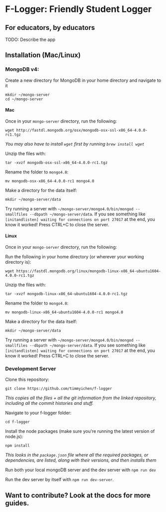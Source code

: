 # F-Logger: Friendly Student Logger
## For educators, by educators

TODO: Describe the app

## Installation (Mac/Linux)

### MongoDB v4:


Create a new directory for MongoDB in your home directory and navigate to it
```
mkdir ~/mongo-server
cd ~/mongo-server
```

#### Mac

Once in your `mongo-server` directory, run the following:

```
wget http://fastdl.mongodb.org/osx/mongodb-osx-ssl-x86_64-4.0.0-rc1.tgz
```
*You may also have to install `wget` first by running `brew install wget`*

Unzip the files with:

```
tar -xvzf mongodb-osx-ssl-x86_64-4.0.0-rc1.tgz
```

Rename the folder to `mongo4.0`:

```
mv mongodb-osx-x86_64-4.0.0-rc1 mongo4.0
```

Make a directory for the data itself:

```
mkdir ~/mongo-server/data
```

Try running a server with `~/mongo-server/mongo4.0/bin/mongod --smallfiles --dbpath ~/mongo-server/data`.  If you see something like `[initandlisten] waiting for connections on port 27017` at the end, you know it worked!  Press CTRL+C to close the server.

#### Linux

Once in your `mongo-server` directory, run the following:

Run the following in your home directory (or wherever your working directory is):

```
wget https://fastdl.mongodb.org/linux/mongodb-linux-x86_64-ubuntu1604-4.0.0-rc1.tgz
```

Unzip the files with:

```
tar -xvzf mongodb-linux-x86_64-ubuntu1604-4.0.0-rc1.tgz
```

Rename the folder to `mongo4.0`:

```
mv mongodb-linux-x86_64-ubuntu1604-4.0.0-rc1 mongo4.0
```

Make a directory for the data itself:

```
mkdir ~/mongo-server/data
```

Try running a server with `~/mongo-server/mongo4.0/bin/mongod --smallfiles --dbpath ~/mongo-server/data`.  If you see something like `[initandlisten] waiting for connections on port 27017` at the end, you know it worked!  Press CTRL+C to close the server.

### Development Server

Clone this repository:

```
git clone https://github.com/timmyichen/f-logger
```
*This copies all the files + all the git information from the linked repository, including all the commit histories and stuff.*

Navigate to your f-logger folder:

```
cd f-logger
```
Install the node packages (make sure you're running the latest version of node.js):

```
npm install
```
*This looks in the `package.json` file where all the required packages, or dependencies, are listed, along with their versions, and then installs them*

Run both your local mongoDB server and the dev server with `npm run dev`

Run the dev server by itself with `npm run dev-server`.

## Want to contribute?  Look at the docs for more guides.